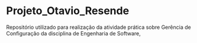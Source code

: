 # Projeto_Otavio_Resende
Repositório utilizado para realização da atividade prática sobre Gerência de Configuração da disciplina de Engenharia de Software,

